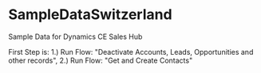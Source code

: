 # SampleDataSwitzerland
Sample Data for Dynamics CE Sales Hub

First Step is:
1.) Run Flow: "Deactivate Accounts, Leads, Opportunities and other records",
2.) Run Flow: "Get and Create Contacts"
